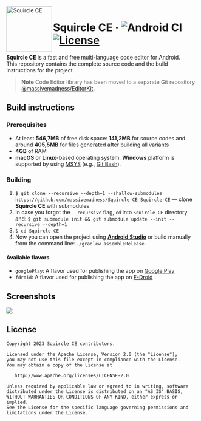 <img src="https://raw.githubusercontent.com/massivemadness/Squircle-CE/develop/.github/images/icon.png" alt="Squircle CE" width="120" height="120" align="left">

# Squircle CE &middot; ![Android CI](https://github.com/massivemadness/Squircle-CE/workflows/Android%20CI/badge.svg) [![License](https://img.shields.io/badge/License-Apache%202.0-blue.svg)](https://opensource.org/licenses/Apache-2.0)

<b>Squircle CE</b> is a fast and free multi-language code editor for Android.  
This repository contains the complete source code and the build instructions for the project.

> **Note**
> Code Editor library has been moved to a separate Git repository [@massivemadness/EditorKit](https://github.com/massivemadness/EditorKit).

## Build instructions

### Prerequisites

* At least **546,7MB** of free disk space: **141,2MB** for source codes and around **405,5MB** for
  files generated after building all variants
* **4GB** of RAM
* **macOS** or **Linux**-based operating system. **Windows** platform is supported by
  using [MSYS](https://www.msys2.org/) (e.g., [Git Bash](https://gitforwindows.org/)).

### Building

1. `$ git clone --recursive --depth=1 --shallow-submodules https://github.com/massivemadness/Squircle-CE Squircle-CE`
   — clone **Squircle CE** with submodules
2. In case you forgot the `--recursive` flag, `cd` into `Squircle-CE` directory
   and: `$ git submodule init && git submodule update --init --recursive --depth=1`
3. `$ cd Squircle-CE`
4. Now you can open the project using **[Android Studio](https://developer.android.com/studio/)** or
   build manually from the command line: `./gradlew assembleRelease`.

#### Available flavors

* `googlePlay`: A flavor used for publishing the app
  on [Google Play](https://play.google.com/store/apps/details?id=com.blacksquircle.ui)
* `fdroid`: A flavor used for publishing the app
  on [F-Droid](https://f-droid.org/packages/com.blacksquircle.ui/)

## Screenshots

<img src="https://raw.githubusercontent.com/massivemadness/Squircle-CE/master/.github/images/repository-screenshots.png">

## License

```
Copyright 2023 Squircle CE contributors.

Licensed under the Apache License, Version 2.0 (the "License");
you may not use this file except in compliance with the License.
You may obtain a copy of the License at

   http://www.apache.org/licenses/LICENSE-2.0

Unless required by applicable law or agreed to in writing, software
distributed under the License is distributed on an "AS IS" BASIS,
WITHOUT WARRANTIES OR CONDITIONS OF ANY KIND, either express or implied.
See the License for the specific language governing permissions and
limitations under the License.
```